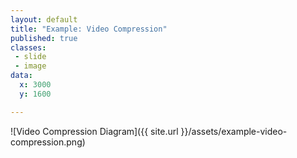 ```yaml
---
layout: default
title: "Example: Video Compression"
published: true
classes:
 - slide
 - image
data:
  x: 3000
  y: 1600

---
```


![Video Compression Diagram]({{ site.url }}/assets/example-video-compression.png)